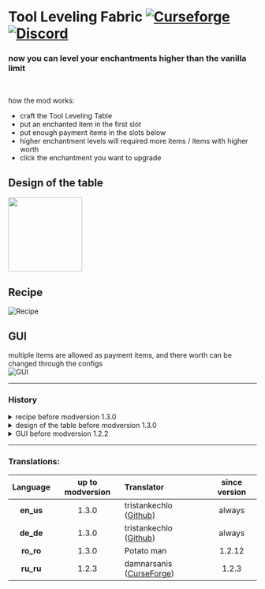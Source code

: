 # Tool Leveling Fabric [![Curseforge](http://cf.way2muchnoise.eu/full_397255_downloads.svg)](https://www.curseforge.com/minecraft/mc-mods/tool-leveling-plus-fabric) [![Discord](https://img.shields.io/discord/639540436524072970?color=0a48c4&label=%20&logo=discord&logoColor=FFF)](https://discord.gg/bhUaWhq)

### now you can level your enchantments higher than the vanilla limit<br/>
<br/>

how the mod works:
 - craft the Tool Leveling Table
 - put an enchanted item in the first slot
 - put enough payment items in the slots below
 - higher enchantment levels will required more items / items with higher worth
 - click the enchantment you want to upgrade

## Design of the table
<img src="https://i.ibb.co/gD56FHW/screenshot.png" height="150">

## Recipe
![Recipe](https://i.ibb.co/NWdBRSQ/recipe-v1-3-0.png "Recipe")

## GUI
multiple items are allowed as payment items, and there worth can be changed through the configs</br>
![GUI](https://i.ibb.co/4FdbhBm/toolleveling-gui.png "Tool Leveling GUI")

---
### History
<details>
	<summary>recipe before modversion 1.3.0</summary>  
   
 ![recipe](https://i.ibb.co/fQxtBV2/Recipe-new.png)  
 *any enchanted book will work
</details>
<details>
 <summary>design of the table before modversion 1.3.0</summary>
   
 <img src="https://i.ibb.co/WNXP2LC/tool-leveling-table-screenshot.png" height="150">
</details>
<details>
 <summary>GUI before modversion 1.2.2</summary>
   
 ![GUI](https://i.ibb.co/8P27vMD/GUI-NEW-2.png)  
 only one item is allowed as payment item (by default Netherite Ingot, but it is changeable through the config)
</details>

---

### Translations:
| Language | up to modversion | Translator | since version |
|:--------:|:----------------:|:-----------| :-----------: |
| **en_us** | 1.3.0 | tristankechlo ([Github](https://github.com/tristankechlo)) | always |
| **de_de** | 1.3.0 | tristankechlo ([Github](https://github.com/tristankechlo)) | always |
| **ro_ro** | 1.3.0 | Potato man | 1.2.12 |
| **ru_ru** | 1.2.3 | damnarsanis ([CurseForge](https://www.curseforge.com/members/damnarsanis/)) | 1.2.3 |
